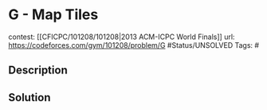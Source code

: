 # G - Map Tiles

contest: [[CFICPC/101208/101208|2013 ACM-ICPC World Finals]]
url: https://codeforces.com/gym/101208/problem/G
#Status/UNSOLVED
Tags: #

## Description

## Solution

